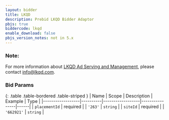 ```yaml
---
layout: bidder
title: LKQD
description: Prebid LKQD Bidder Adaptor
pbjs: true
biddercode: lkqd
enable_download: false
pbjs_version_notes: not in 5.x
---
```


### Note:
For more information about [LKQD Ad Serving and Management](https://www.nexstardigital.com/), please contact info@lkqd.com.

### Bid Params

{: .table .table-bordered .table-striped }
| Name             | Scope    | Description      | Example        | Type |
|------------------|----------|------------------|----------------|------|
| `placementId`    | required |                  | `'263'`        | `string` |
| `siteId`         | required |                  | `'662921'`     | `string` |
